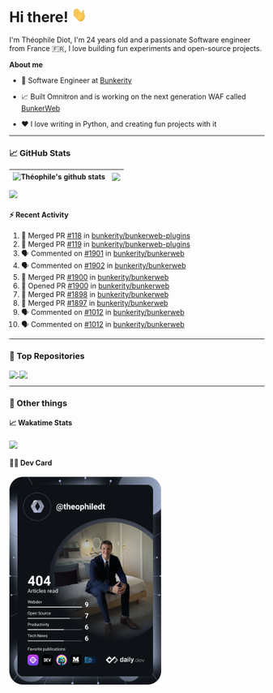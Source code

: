 # Hi there! <img src="./wave.gif" width="30px" height="30px" />

I'm Théophile Diot, I'm 24 years old and a passionate Software engineer from France 🇫🇷, I love building fun experiments and open-source projects.

**About me**

- 💼 Software Engineer at [Bunkerity](https://www.bunkerity.com/)

- 📈 Built Omnitron and is working on the next generation WAF called [BunkerWeb](https://www.bunkerweb.io)

- ❤️ I love writing in Python, and creating fun projects with it

---

### 📈 GitHub Stats

| <img align="center" src="https://github-readme-stats.vercel.app/api?username=TheophileDiot&show_icons=true&include_all_commits=true&theme=algolia&hide_border=true&rank_icon=github" alt="Théophile's github stats" /> | <img align="center" src="https://github-readme-stats.vercel.app/api/top-langs/?username=TheophileDiot&layout=compact&theme=algolia&hide_border=true" /> |
| ---------------------------------------------------------------------------------------------------------------------------------------------------------------------------------------------------------------------- | ------------------------------------------------------------------------------------------------------------------------------------------------------- |

![](https://github-readme-activity-graph.vercel.app/graph?username=TheophileDiot&theme=tokyo-night)

#### :zap: Recent Activity

<!--START_SECTION:activity-->
1. 🎉 Merged PR [#118](https://github.com/bunkerity/bunkerweb-plugins/pull/118) in [bunkerity/bunkerweb-plugins](https://github.com/bunkerity/bunkerweb-plugins)
2. 🎉 Merged PR [#119](https://github.com/bunkerity/bunkerweb-plugins/pull/119) in [bunkerity/bunkerweb-plugins](https://github.com/bunkerity/bunkerweb-plugins)
3. 🗣 Commented on [#1901](https://github.com/bunkerity/bunkerweb/issues/1901#issuecomment-2593050601) in [bunkerity/bunkerweb](https://github.com/bunkerity/bunkerweb)
4. 🗣 Commented on [#1902](https://github.com/bunkerity/bunkerweb/issues/1902#issuecomment-2592872458) in [bunkerity/bunkerweb](https://github.com/bunkerity/bunkerweb)
5. 🎉 Merged PR [#1900](https://github.com/bunkerity/bunkerweb/pull/1900) in [bunkerity/bunkerweb](https://github.com/bunkerity/bunkerweb)
6. 💪 Opened PR [#1900](https://github.com/bunkerity/bunkerweb/pull/1900) in [bunkerity/bunkerweb](https://github.com/bunkerity/bunkerweb)
7. 🎉 Merged PR [#1898](https://github.com/bunkerity/bunkerweb/pull/1898) in [bunkerity/bunkerweb](https://github.com/bunkerity/bunkerweb)
8. 🎉 Merged PR [#1897](https://github.com/bunkerity/bunkerweb/pull/1897) in [bunkerity/bunkerweb](https://github.com/bunkerity/bunkerweb)
9. 🗣 Commented on [#1012](https://github.com/bunkerity/bunkerweb/issues/1012#issuecomment-2588106778) in [bunkerity/bunkerweb](https://github.com/bunkerity/bunkerweb)
10. 🗣 Commented on [#1012](https://github.com/bunkerity/bunkerweb/issues/1012#issuecomment-2588086424) in [bunkerity/bunkerweb](https://github.com/bunkerity/bunkerweb)
<!--END_SECTION:activity-->

---

### 🔧 Top Repositories

<a href="https://github.com/bunkerity/bunkerweb">
  <img align="center" src="https://github-readme-stats.vercel.app/api/pin/?username=Bunkerity&repo=bunkerweb&theme=algolia" />
</a>
<a href="https://github.com/TheophileDiot/Omnitron">
  <img align="center" src="https://github-readme-stats.vercel.app/api/pin/?username=TheophileDiot&repo=Omnitron&theme=algolia" />
</a>

---

### 🎉 Other things

#### 📈 Wakatime Stats

<a href="https://wakatime.com/@theophile_bunkerity">
  <img align="center" src="https://github-readme-stats.vercel.app/api/wakatime?username=3aa5ce41-c253-43d9-8441-a721e446a45f&layout=compact&theme=algolia" />
</a>

#### 👨‍💻 Dev Card

<a href="https://app.daily.dev/TheophileDt">
  <img src="./devcard.svg" width="300" alt="Théophile Diot's Dev Card"/>
</a>
